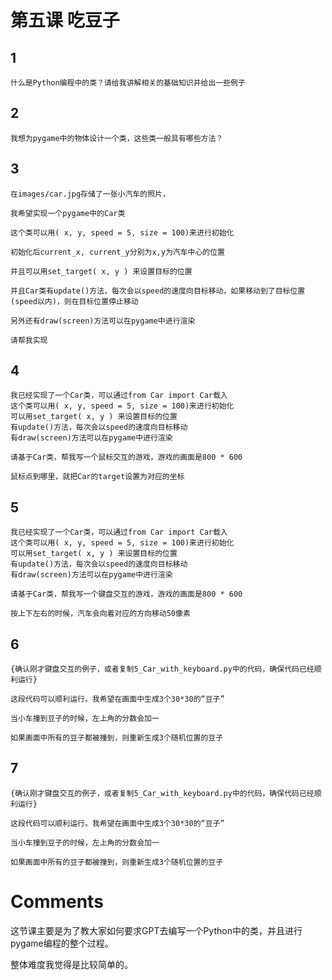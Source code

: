 # 第五课 吃豆子

## 1

```
什么是Python编程中的类？请给我讲解相关的基础知识并给出一些例子
```

## 2

```
我想为pygame中的物体设计一个类，这些类一般具有哪些方法？
```

## 3

```
在images/car.jpg存储了一张小汽车的照片，

我希望实现一个pygame中的Car类

这个类可以用( x, y, speed = 5, size = 100)来进行初始化

初始化后current_x, current_y分别为x,y为汽车中心的位置

并且可以用set_target( x, y ) 来设置目标的位置

并且Car类有update()方法，每次会以speed的速度向目标移动，如果移动到了目标位置(speed以内)，则在目标位置停止移动

另外还有draw(screen)方法可以在pygame中进行渲染

请帮我实现
```

## 4

```
我已经实现了一个Car类，可以通过from Car import Car载入
这个类可以用( x, y, speed = 5, size = 100)来进行初始化
可以用set_target( x, y ) 来设置目标的位置
有update()方法，每次会以speed的速度向目标移动
有draw(screen)方法可以在pygame中进行渲染

请基于Car类，帮我写一个鼠标交互的游戏，游戏的画面是800 * 600

鼠标点到哪里，就把Car的target设置为对应的坐标
```

## 5

```
我已经实现了一个Car类，可以通过from Car import Car载入
这个类可以用( x, y, speed = 5, size = 100)来进行初始化
可以用set_target( x, y ) 来设置目标的位置
有update()方法，每次会以speed的速度向目标移动
有draw(screen)方法可以在pygame中进行渲染

请基于Car类，帮我写一个键盘交互的游戏，游戏的画面是800 * 600

按上下左右的时候，汽车会向着对应的方向移动50像素
```

## 6

```
{确认刚才键盘交互的例子，或者复制5_Car_with_keyboard.py中的代码，确保代码已经顺利运行}

这段代码可以顺利运行。我希望在画面中生成3个30*30的“豆子”

当小车撞到豆子的时候，左上角的分数会加一

如果画面中所有的豆子都被撞到，则重新生成3个随机位置的豆子
```

## 7 

```
{确认刚才键盘交互的例子，或者复制5_Car_with_keyboard.py中的代码，确保代码已经顺利运行}

这段代码可以顺利运行。我希望在画面中生成3个30*30的“豆子”

当小车撞到豆子的时候，左上角的分数会加一

如果画面中所有的豆子都被撞到，则重新生成3个随机位置的豆子
```

# Comments

这节课主要是为了教大家如何要求GPT去编写一个Python中的类，并且进行pygame编程的整个过程。

整体难度我觉得是比较简单的。